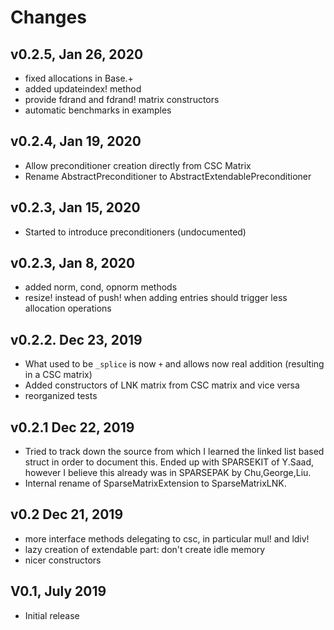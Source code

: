 # Changes
## v0.2.5, Jan 26, 2020
- fixed allocations in  Base.+
- added updateindex! method 
- provide fdrand and fdrand! matrix constructors
- automatic benchmarks in examples

## v0.2.4, Jan 19, 2020
- Allow preconditioner creation directly from CSC Matrix
- Rename AbstractPreconditioner to AbstractExtendablePreconditioner

## v0.2.3, Jan 15, 2020
- Started to introduce preconditioners (undocumented)

## v0.2.3, Jan 8, 2020
- added norm, cond, opnorm methods
- resize! instead of push! when adding entries should trigger less allocation operations

## v0.2.2. Dec 23, 2019
- What used to be `_splice`  is now `+` and allows now real addition (resulting in a CSC matrix)
- Added constructors of LNK matrix from CSC matrix and vice versa
- reorganized tests

## v0.2.1 Dec 22, 2019
- Tried to track down the source from which I learned the linked list based struct in order
  to document this. Ended up with SPARSEKIT of Y.Saad, however I believe this 
  already was in SPARSEPAK by Chu,George,Liu.
- Internal rename of SparseMatrixExtension to SparseMatrixLNK. 

## v0.2 Dec 21, 2019
- more interface methods delegating to csc, in particular mul! and ldiv!
- lazy creation of extendable part: don't create idle memory
- nicer constructors
  
## V0.1, July 2019
- Initial release

